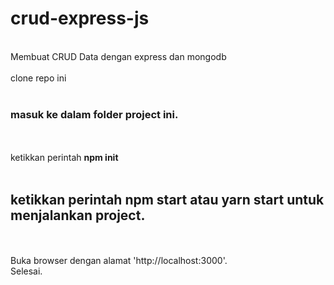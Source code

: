 # crud-express-js
<br>Membuat CRUD Data dengan express dan mongodb</br>
<br>clone repo ini </br>
<br><h3>masuk ke dalam folder project ini.</h3></br>
<br>ketikkan perintah <b>npm init</b></br>
<br><h2>ketikkan perintah npm start atau yarn start untuk menjalankan project.</h2></br>
<br>Buka browser dengan alamat 'http://localhost:3000'.</br>
Selesai.
